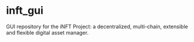 # inft_gui
GUI repository for the iNFT Project: a decentralized, multi-chain, extensible and flexible digital asset manager.
